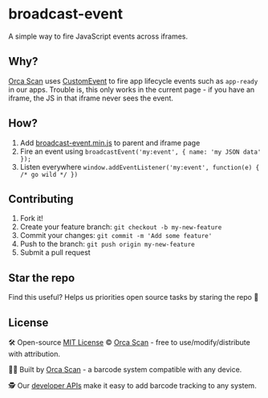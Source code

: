 # broadcast-event

A simple way to fire JavaScript events across iframes.

## Why?

[Orca Scan](https://orcascan.com) uses [CustomEvent](https://developer.mozilla.org/en-US/docs/Web/API/CustomEvent/CustomEvent) to fire app lifecycle events such as `app-ready` in our apps. Trouble is, this only works in the current page - if you have an iframe, the JS in that iframe never sees the event.

## How?

1. Add [broadcast-event.min.js](dist/broadcast-event.min.js) to parent and iframe page
2. Fire an event using `broadcastEvent('my:event', { name: 'my JSON data' });`
3. Listen everywhere `window.addEventListener('my:event', function(e) { /* go wild */ })`

## Contributing

1. Fork it!
2. Create your feature branch: `git checkout -b my-new-feature`
3. Commit your changes: `git commit -m 'Add some feature'`
4. Push to the branch: `git push origin my-new-feature`
5. Submit a pull request

## Star the repo

Find this useful? Helps us priorities open source tasks by staring the repo 🌟

## License

🛠️ Open-source [MIT License](LICENSE) © [Orca Scan](https://orcascan.com) - free to use/modify/distribute with attribution.

👨‍💻 Built by [Orca Scan](https://orcascan.com) - a barcode system compatible with any device.

🕵️ Our [developer APIs](https://orcascan.com/guides?tag=for-developers) make it easy to add barcode tracking to any system.
